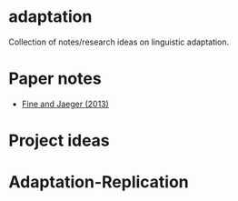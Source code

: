 # adaptation
Collection of notes/research ideas on linguistic adaptation.


# Paper notes

 * [Fine and Jaeger (2013)](paper-notes/Fine_Jaeger_2013.md)


# Project ideas
# Adaptation-Replication
